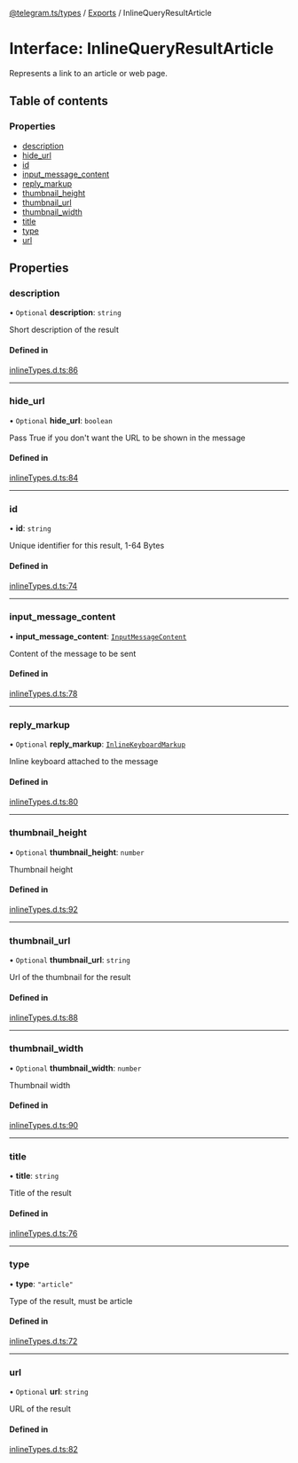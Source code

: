 [@telegram.ts/types](../README.md) / [Exports](../modules.md) / InlineQueryResultArticle

# Interface: InlineQueryResultArticle

Represents a link to an article or web page.

## Table of contents

### Properties

- [description](InlineQueryResultArticle.md#description)
- [hide\_url](InlineQueryResultArticle.md#hide_url)
- [id](InlineQueryResultArticle.md#id)
- [input\_message\_content](InlineQueryResultArticle.md#input_message_content)
- [reply\_markup](InlineQueryResultArticle.md#reply_markup)
- [thumbnail\_height](InlineQueryResultArticle.md#thumbnail_height)
- [thumbnail\_url](InlineQueryResultArticle.md#thumbnail_url)
- [thumbnail\_width](InlineQueryResultArticle.md#thumbnail_width)
- [title](InlineQueryResultArticle.md#title)
- [type](InlineQueryResultArticle.md#type)
- [url](InlineQueryResultArticle.md#url)

## Properties

### description

• `Optional` **description**: `string`

Short description of the result

#### Defined in

[inlineTypes.d.ts:86](https://github.com/telegramsjs/types/blob/d08200f/src/inlineTypes.d.ts#L86)

___

### hide\_url

• `Optional` **hide\_url**: `boolean`

Pass True if you don't want the URL to be shown in the message

#### Defined in

[inlineTypes.d.ts:84](https://github.com/telegramsjs/types/blob/d08200f/src/inlineTypes.d.ts#L84)

___

### id

• **id**: `string`

Unique identifier for this result, 1-64 Bytes

#### Defined in

[inlineTypes.d.ts:74](https://github.com/telegramsjs/types/blob/d08200f/src/inlineTypes.d.ts#L74)

___

### input\_message\_content

• **input\_message\_content**: [`InputMessageContent`](../modules.md#inputmessagecontent)

Content of the message to be sent

#### Defined in

[inlineTypes.d.ts:78](https://github.com/telegramsjs/types/blob/d08200f/src/inlineTypes.d.ts#L78)

___

### reply\_markup

• `Optional` **reply\_markup**: [`InlineKeyboardMarkup`](InlineKeyboardMarkup.md)

Inline keyboard attached to the message

#### Defined in

[inlineTypes.d.ts:80](https://github.com/telegramsjs/types/blob/d08200f/src/inlineTypes.d.ts#L80)

___

### thumbnail\_height

• `Optional` **thumbnail\_height**: `number`

Thumbnail height

#### Defined in

[inlineTypes.d.ts:92](https://github.com/telegramsjs/types/blob/d08200f/src/inlineTypes.d.ts#L92)

___

### thumbnail\_url

• `Optional` **thumbnail\_url**: `string`

Url of the thumbnail for the result

#### Defined in

[inlineTypes.d.ts:88](https://github.com/telegramsjs/types/blob/d08200f/src/inlineTypes.d.ts#L88)

___

### thumbnail\_width

• `Optional` **thumbnail\_width**: `number`

Thumbnail width

#### Defined in

[inlineTypes.d.ts:90](https://github.com/telegramsjs/types/blob/d08200f/src/inlineTypes.d.ts#L90)

___

### title

• **title**: `string`

Title of the result

#### Defined in

[inlineTypes.d.ts:76](https://github.com/telegramsjs/types/blob/d08200f/src/inlineTypes.d.ts#L76)

___

### type

• **type**: ``"article"``

Type of the result, must be article

#### Defined in

[inlineTypes.d.ts:72](https://github.com/telegramsjs/types/blob/d08200f/src/inlineTypes.d.ts#L72)

___

### url

• `Optional` **url**: `string`

URL of the result

#### Defined in

[inlineTypes.d.ts:82](https://github.com/telegramsjs/types/blob/d08200f/src/inlineTypes.d.ts#L82)
